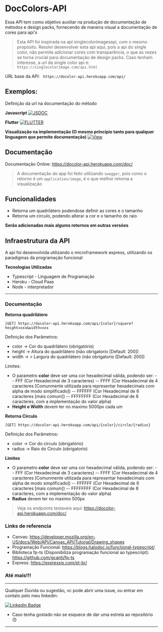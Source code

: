 # DocColors-API

Essa API tem como objetivo auxiliar na produção de documentação de métodos e design packs, fornecendo de maneira visual a documentação de cores para api's

> Esta API foi inspirada na api singlecolorimagesapi, com o mesmo propósito. Resolvi desenvolver esta api aqui, pois a api do single color, não permite adicionar cores com transparência, o que as vezes se torna crucial para documentação de design packs. Caso tenham interesse, a url da single color api é: `https://singlecolorimage.com/api.html` 

URL base da API: ` https://docolor-api.herokuapp.com/api/`

## Exemplos:
Definição da url na documentação do método

**Javascript**
[![JSDOC](https://i.imgur.com/NBAMfVx.png)](https://i.imgur.com/NBAMfVx.png)

**Flutter**
[![FLUTTER](https://i.imgur.com/X0b9XZQ.png)](https://i.imgur.com/X0b9XZQ.png)

**Visualização na implementação (O mesmo principio tanto para qualquer linguagem que permite documentação)**
[![View](https://i.imgur.com/AcrLQDh.png)](https://i.imgur.com/AcrLQDh.png)


## Documentação

Documentação Online: https://docolor-api.herokuapp.com/doc/

> A documentação do app foi feito utilizando `swagger`, pois como o retorno é um `application/image`, é o que melhor retorna a visualização

## Funcionalidades
- Retorna um quadrilátero podendose definir as cores e o tamanho
- Retorna um circulo, podendo alterar a cor e o tamanho do raio

**Serão adicionadas mais algums retornos em outras versões**

## Infraestrutura da API

A api foi desenvolvida utilizando o microframework express, utilizando os paradigmas da programação funcional

**Tecnologias Utilizadas**
- Typescript - Linguagem de Programação
- Heroku - Cloud Paas
- Node - interpretador 

---

### Documentação


**Retorna quadrilátero**

`[GET] https://docolor-api.herokuapp.com/api/{color}/square?height=xxx&width=xxx`

Definição dos Parâmetros:
- color -> Cor do quadrilátero (obrigatório)
- height -> Altura do quadrilátero (não obrigatorio [Default: 200])
- width -> > Largura do quadrilátero (não obrigatorio [Default: 200])

Limites:
- O parametro **color** deve ser uma cor hexadecimal válida, podendo ser:
-- FFF (Cor Hexadecimal de 3 caracteres)
-- FFFF (Cor Hexadecimal de 4 caracteres [Comunmente utilizada para representar hexadecimais com alpha de modo simplificado])
-- FFFFFF (Cor Hexadecimal de 6 caracteres [mais comum])
-- FFFFFFFF (Cor Hexadecimal de 8 caracteres, com a implementação do valor alpha)
- **Height e Width** devem ter no maximo 5000px cada um


**Retorna Circulo**

`[GET] https://docolor-api.herokuapp.com/api/{color}/circle/{radius}`

Definição dos Parâmetros:
- color -> Cor do circulo (obrigatório)
- radius -> Raio do Circulo (obrigatorio)

**Limites**
- O parametro **color** deve ser uma cor hexadecimal válida, podendo ser:
-- FFF (Cor Hexadecimal de 3 caracteres)
-- FFFF (Cor Hexadecimal de 4 caracteres [Comunmente utilizada para representar hexadecimais com alpha de modo simplificado])
-- FFFFFF (Cor Hexadecimal de 6 caracteres [mais comum])
-- FFFFFFFF (Cor Hexadecimal de 8 caracteres, com a implementação do valor alpha)
- **Radius** devem ter no maximo 500px

> Veja os endpoints testaveis aqui: https://docolor-api.herokuapp.com/doc/


### Links de referencia

- Canvas: https://developer.mozilla.org/en-US/docs/Web/API/Canvas_API/Tutorial/Drawing_shapes
- Programação Funcional: https://blogs.halodoc.io/functional-typescript/
- Biblioteca fp-ts (Disponibiliza programação funcional ao typescript): https://github.com/gcanti/fp-ts
- Express: https://expressjs.com/pt-br/

### Até mais!!!

----
Qualquer Duvida ou sugestão, vc pode abrir uma issue, ou entrar em contato pelo meu linkedin:

[![Linkedin Badge](https://img.shields.io/badge/LinkedIn-0077B5?style=for-the-badge&logo=linkedin&logoColor=white)](https://www.linkedin.com/in/yhan-nunes/)

- Caso tenha gostado não se esquece de dar uma estrela ao repositório 😊
----
